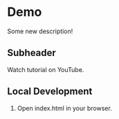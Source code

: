 # Demo

Some new description!

## Subheader

Watch tutorial on YouTube.

## Local Development

1. Open index.html in your browser.

